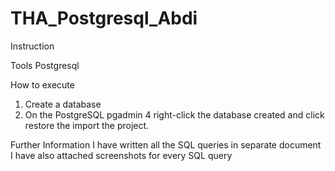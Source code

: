 # THA_Postgresql_Abdi

Instruction

Tools
Postgresql 

How to execute 

1) Create a database 
2) On the PostgreSQL pgadmin 4 right-click the database created and click restore the import the project.

Further Information
I have written all the SQL queries in separate document
I have also attached screenshots for every SQL query 
